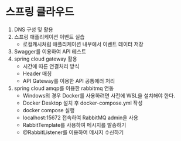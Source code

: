 # 스프링 클라우드

1. DNS 구성 및 활용
2. 스프링 애플리케이션 이벤트 실습
   - 로컬캐시처럼 애플리케이션 내부에서 이벤트 데이터 저장
3. Swagger를 이용하여 API 테스트
4. spring cloud gateway 활용
   - 시간에 따른 연결처리 방식
   - Header 매칭
   - API Gateway를 이용한 API 공통에러 처리
5. spring cloud amqp를 이용한 rabbitmq 연동
   - Windows의 경우 Docker를 사용하려면 사전에 WSL을 설치해야 한다.
   - Docker Desktop 설치 후 docker-compose.yml 작성
   - docker compose 실행
   - localhost:15672 접속하여 RabbitMQ admin을 사용
   - RabbitTemplate를 사용하여 메시지를 발송하기
   - @RabbitListener를 이용하여 메시지 수신하기